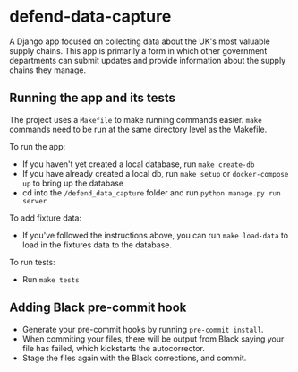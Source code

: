 # defend-data-capture 

A Django app focused on collecting data about the UK's most valuable supply chains. This app is primarily a form in which other government departments can submit updates and provide information about the supply chains they manage. 

## Running the app and its tests

The project uses a `Makefile` to make running commands easier. `make` commands need to be run at the same directory level as the Makefile.

To run the app:
- If you haven't yet created a local database, run `make create-db`
- If you have already created a local db, run `make setup` or `docker-compose up` to bring up the database
- cd into the `/defend_data_capture` folder and run `python manage.py run server`

To add fixture data: 
- If you've followed the instructions above, you can run `make load-data` to load in the fixtures data to the database.

To run tests:
- Run `make tests`

## Adding Black pre-commit hook

- Generate your pre-commit hooks by running `pre-commit install`.
- When commiting your files, there will be output from Black saying your file has failed, which kickstarts the autocorrector.
- Stage the files again with the Black corrections, and commit.  
